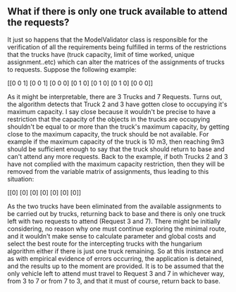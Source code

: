 ## What if there is only one truck available to attend the requests?

It just so happens that the ModelValidator class is responsible for the verification of all the requirements being 
fulfilled in terms of the restrictions that the trucks have (truck capacity, limit of time worked, unique assignment..etc)
which can alter the matrices of the assignments of trucks to requests. Suppose the following example:

[[0 0 1]
 [0 0 1]
 [0 0 0]
 [0 1 0]
 [0 1 0]
 [0 1 0]
 [0 0 0]]

 As it might be interpretable, there are 3 Trucks and 7 Requests. Turns out, the algorithm detects that Truck 2 and 3 
 have gotten close to occupying it's maximum capacity. I say close because it wouldn't be precise to have a restriction that 
 the capacity of the objects in the trucks are occupying shouldn't be equal to or more than the truck's maximum capacity, by 
 getting close to the maximum capacity, the truck should be not available. For example if the maximum capacity of the truck
 is 10 m3, then reaching 9m3 should be sufficient enough to say that the truck should return to base and can't attend any 
 more requests.
 Back to the example, if both Trucks 2 and 3 have not complied with the maximum capacity restriction, then they will be
 removed from the variable matrix of assignments, thus leading to this situation:

 [[0]
 [0]
 [0]
 [0]
 [0]
 [0]
 [0]]

 As the two trucks have been eliminated from the available assignments to be carried out by trucks, returning back to base
 and there is only one truck left with two requests to attend (Request 3 and 7). There might be initially considering, 
 no reason why one must continue exploring the minimal route, and it wouldn't make sense to calculate parameter and global costs and select
 the best route for the intercepting trucks with the hungarium algorithm either if there is just one truck remaining. 
 So at this instance and as with empirical evidence of errors occurring, the application is detained, and the results up to the moment are provided.
 It is to be assumed that the only vehicle left to attend must travel to Request 3 and 7 in whichever way, from 3 to 7 or
 from 7 to 3, and that it must of course, return back to base.
